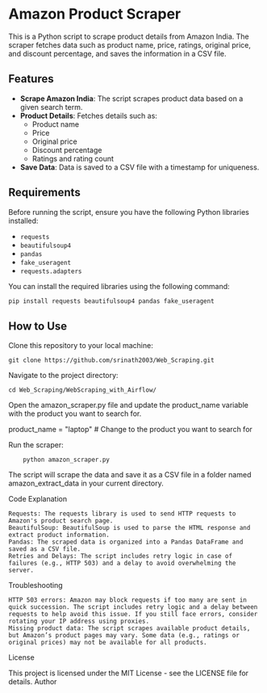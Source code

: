 # Amazon Product Scraper

This is a Python script to scrape product details from Amazon India. The scraper fetches data such as product name, price, ratings, original price, and discount percentage, and saves the information in a CSV file.

## Features

- **Scrape Amazon India**: The script scrapes product data based on a given search term.
- **Product Details**: Fetches details such as:
  - Product name
  - Price
  - Original price
  - Discount percentage
  - Ratings and rating count
- **Save Data**: Data is saved to a CSV file with a timestamp for uniqueness.

## Requirements

Before running the script, ensure you have the following Python libraries installed:

- `requests`
- `beautifulsoup4`
- `pandas`
- `fake_useragent`
- `requests.adapters`

You can install the required libraries using the following command:

```bash
pip install requests beautifulsoup4 pandas fake_useragent
```
## How to Use

   Clone this repository to your local machine:
```
git clone https://github.com/srinath2003/Web_Scraping.git
```
Navigate to the project directory:
```
cd Web_Scraping/WebScraping_with_Airflow/
```
Open the amazon_scraper.py file and update the product_name variable with the product you want to search for.

product_name = "laptop"  # Change to the product you want to search for

Run the scraper:
```
    python amazon_scraper.py
```
   The script will scrape the data and save it as a CSV file in a folder named amazon_extract_data in your current directory.

Code Explanation

    Requests: The requests library is used to send HTTP requests to Amazon's product search page.
    BeautifulSoup: BeautifulSoup is used to parse the HTML response and extract product information.
    Pandas: The scraped data is organized into a Pandas DataFrame and saved as a CSV file.
    Retries and Delays: The script includes retry logic in case of failures (e.g., HTTP 503) and a delay to avoid overwhelming the server.

Troubleshooting

    HTTP 503 errors: Amazon may block requests if too many are sent in quick succession. The script includes retry logic and a delay between requests to help avoid this issue. If you still face errors, consider rotating your IP address using proxies.
    Missing product data: The script scrapes available product details, but Amazon’s product pages may vary. Some data (e.g., ratings or original prices) may not be available for all products.

License


This project is licensed under the MIT License - see the LICENSE file for details.
Author
